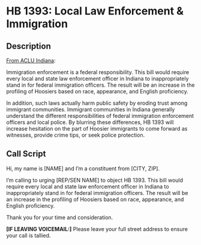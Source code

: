 # HB 1393: Local Law Enforcement & Immigration

## Description
[From ACLU Indiana](https://www.aclu-in.org/en/legislation/immigration-notice):

Immigration enforcement is a federal responsibility. This bill would require every local and state law enforcement officer in Indiana to inappropriately stand in for federal immigration officers.  The result will be an increase in the profiling of Hoosiers based on race, appearance, and English proficiency.   

In addition, such laws actually harm public safety by eroding trust among immigrant communities. Immigrant communities in Indiana generally understand the different responsibilities of federal immigration enforcement officers and local police. By blurring these differences, HB 1393 will increase hesitation on the part of Hoosier immigrants to come forward as witnesses, provide crime tips, or seek police protection. 

## Call Script
Hi, my name is [NAME] and I’m a constituent from [CITY, ZIP].

I’m calling to urging [REP/SEN NAME] to object HB 1393. This bill would require every local and state law enforcement officer in Indiana to inappropriately stand in for federal immigration officers. The result will be an increase in the profiling of Hoosiers based on race, appearance, and English proficiency. 

Thank you for your time and consideration.


**[IF LEAVING VOICEMAIL:]**
Please leave your full street address to ensure your call is tallied.

